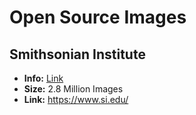 # Open Source Images


## Smithsonian Institute

* **Info:** [Link](https://www.smithsonianmag.com/smithsonian-institution/smithsonian-releases-28-million-images-public-domain-180974263/)
* **Size:** 2.8 Million Images
* **Link:** https://www.si.edu/
